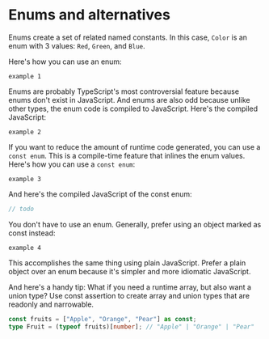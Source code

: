 # Enums and alternatives

Enums create a set of related named constants. In this case, `Color` is an enum with 3 values: `Red`, `Green`, and `Blue`.

Here's how you can use an enum:

`example 1`

Enums are probably TypeScript's most controversial feature because enums don't exist in JavaScript. And enums are also odd because unlike other types, the enum code is compiled to JavaScript. Here's the compiled JavaScript:

`example 2`

If you want to reduce the amount of runtime code generated, you can use a `const enum`. This is a compile-time feature that inlines the enum values. Here's how you can use a `const enum`:

`example 3`

And here's the compiled JavaScript of the const enum:

```javascript
// todo
```

You don't have to use an enum. Generally, prefer using an object marked as const instead:

`example 4`

This accomplishes the same thing using plain JavaScript. Prefer a plain object over an enum because it's simpler and more idiomatic JavaScript.

And here's a handy tip: What if you need a runtime array, but also want a union type? Use const assertion to create array and union types that are readonly and narrowable.

```ts
const fruits = ["Apple", "Orange", "Pear"] as const;
type Fruit = (typeof fruits)[number]; // "Apple" | "Orange" | "Pear"
```
